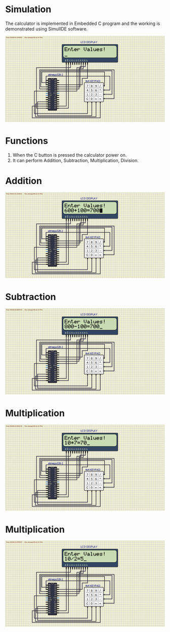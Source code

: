 # Simulation
The calculator is implemented in Embedded C program and the working is demonstrated using SimulIDE software.

![Simulation](https://github.com/alrichroshan/M2-Embedded_Calculator/blob/main/6_Images/Simulation.png)

# Functions
1. When the C button is pressed the calculator power on.
2. It can perform Addition, Subtraction, Multiplication, Division.

# Addition
![Addition](https://github.com/alrichroshan/M2-Embedded_Calculator/blob/main/6_Images/Addition.png)

# Subtraction
![Subtraction](https://github.com/alrichroshan/M2-Embedded_Calculator/blob/main/6_Images/Subtraction.png)

# Multiplication
![Multiplication](https://github.com/alrichroshan/M2-Embedded_Calculator/blob/main/6_Images/Multiplication.png)

# Multiplication
![Division](https://github.com/alrichroshan/M2-Embedded_Calculator/blob/main/6_Images/Division.png)